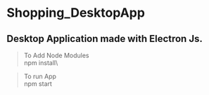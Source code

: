 # Shopping_DesktopApp

## Desktop Application made with Electron Js.

>To Add Node Modules\
npm install\ 

>To run App\
npm start
